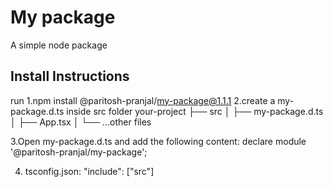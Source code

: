 # My package 

A simple node package 

## Install Instructions

run
1.npm install @paritosh-pranjal/my-package@1.1.1
2.create a my-package.d.ts inside src folder
your-project
├── src
│   ├── my-package.d.ts
│   ├── App.tsx
│   └── ...other files

3.Open my-package.d.ts and add the following content:
declare module '@paritosh-pranjal/my-package';

4. tsconfig.json:
     "include": ["src"]
